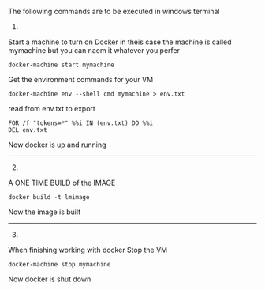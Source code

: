 The following commands are to be executed in windows terminal

1.
Start a machine to turn on Docker
in theis case the machine is called mymachine
but you can naem it whatever you perfer


```
docker-machine start mymachine
```


Get the environment commands for your  VM


```
docker-machine env --shell cmd mymachine > env.txt
```

read from env.txt to export

```
FOR /f "tokens=*" %%i IN (env.txt) DO %%i
DEL env.txt
```

Now docker is up and running

-----------------------
2.
A ONE TIME BUILD of the IMAGE


```
docker build -t lmimage
```

Now the image is built

-----------------------
3.
When finishing working with docker
Stop the VM


```
docker-machine stop mymachine
```

Now docker is shut down
